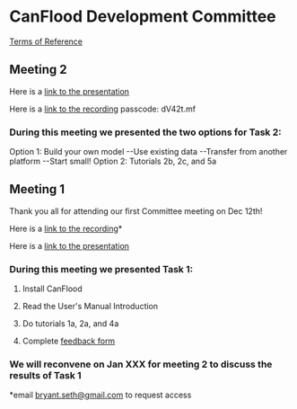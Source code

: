 # CanFlood Development Committee

[Terms of Reference](https://github.com/IBIGroupCanWest/CanFlood/blob/master/committee/Terms%20of%20Reference%20CanFlood_EN.docx)

## Meeting 2

Here is a [link to the presentation](https://github.com/IBIGroupCanWest/CanFlood/blob/master/committee/tasks/02/CanFlood%20-%20commitee%20meet%202%20(2021%2001%2028).pptx.pdf)

Here is a [link to the recording](https://us02web.zoom.us/rec/share/Lbtw5Eg9CQvr6vcrz6orfbcJu2muYHS2TLpdkxDGIA2Yt8NRKuFv3E4YZNqT7vyx.WVboPi8y47VCwgeO) passcode: dV42t.mf

### During this meeting we presented the two options for Task 2:
Option 1: Build your own model
--Use existing data
--Transfer from another platform
--Start small!
Option 2: Tutorials 2b, 2c, and 5a

## Meeting 1
Thank you all for attending our first Committee meeting on Dec 12th!

Here is a [link to the recording](https://youtu.be/SOGrUPylyHM)*  

Here is a [link to the presentation](https://github.com/IBIGroupCanWest/CanFlood/blob/master/committee/tasks/01/CanFlood%20-%20commitee%20meet%201%20(2020%2012%2016).pdf)

### During this meeting we presented Task 1: 
  
1) Install CanFlood
  
2) Read the User's Manual Introduction
  
3) Do tutorials 1a, 2a, and 4a
  
4) Complete [feedback form](https://docs.google.com/forms/d/e/1FAIpQLSegbTw9G5BURtstqhOdsuGtfbGrMEByYmu31ctImSxgOx4EeA/viewform?usp=sf_link)

### We will reconvene on Jan XXX for meeting 2 to discuss the results of Task 1


*email bryant.seth@gmail.com to request access
